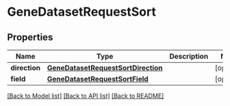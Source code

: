 # GeneDatasetRequestSort

## Properties
Name | Type | Description | Notes
------------ | ------------- | ------------- | -------------
**direction** | [**GeneDatasetRequestSortDirection**](GeneDatasetRequestSortDirection.md) |  | [optional] 
**field** | [**GeneDatasetRequestSortField**](GeneDatasetRequestSortField.md) |  | [optional] 

[[Back to Model list]](../README.md#documentation-for-models) [[Back to API list]](../README.md#documentation-for-api-endpoints) [[Back to README]](../README.md)


